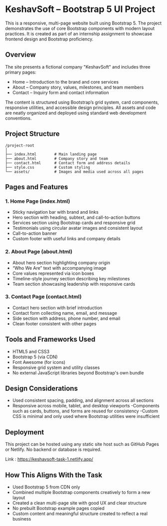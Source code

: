 # KeshavSoft – Bootstrap 5 UI Project
This is a responsive, multi-page website built using Bootstrap 5. The project demonstrates the use of core Bootstrap components with modern layout practices. It is created as part of an internship assignment to showcase frontend design and Bootstrap proficiency.

## Overview
The site presents a fictional company "KeshavSoft" and includes three primary pages:

- Home – Introduction to the brand and core services
- About – Company story, values, milestones, and team members
- Contact – Inquiry form and contact information

The content is structured using Bootstrap’s grid system, card components, responsive utilities, and accessible design principles. All assets and code are neatly organized and deployed using standard web development conventions.

## Project Structure

```
/project-root
│
├── index.html        # Main landing page
├── about.html        # Company story and team
├── contact.html      # Contact form and address details
├── style.css         # Custom styling
└── assets/           # Images and media used across all pages
```
## Pages and Features
### 1. Home Page (index.html)
- Sticky navigation bar with brand and links
- Hero section with heading, subtext, and call-to-action buttons
- Services section using Bootstrap cards and responsive grid
- Testimonials using circular avatar images and consistent layout
- Call-to-action banner
- Custom footer with useful links and company details

### 2. About Page (about.html)
- About hero section highlighting company origin
- “Who We Are” text with accompanying image
- Core values represented via icon boxes
- Timeline-style journey section describing key milestones
- Team section showcasing leadership with responsive cards

### 3. Contact Page (contact.html)
- Contact hero section with brief introduction
- Contact form collecting name, email, and message
- Side section with address, phone number, and email
- Clean footer consistent with other pages

## Tools and Frameworks Used
- HTML5 and CSS3
- Bootstrap 5 (via CDN)
- Font Awesome (for icons)
- Responsive grid system and utility classes
- No external JavaScript libraries beyond Bootstrap's own bundle

## Design Considerations
- Used consistent spacing, padding, and alignment across all sections
- Responsive across mobile, tablet, and desktop viewports
-Components such as cards, buttons, and forms are reused for consistency
-Custom CSS is minimal and only used where Bootstrap utilities were insufficient

## Deployment
This project can be hosted using any static site host such as GitHub Pages or Netlify. No backend or database is required.

Link : https://keshavsoft-task-1.netlify.app/
## How This Aligns With the Task
- Used Bootstrap 5 from CDN only
- Combined multiple Bootstrap components creatively to form a new layout
- Created a clean multi-page site with good UX and clear structure
- No prebuilt Bootstrap example pages copied
- Custom content and meaningful structure created to reflect a real business
